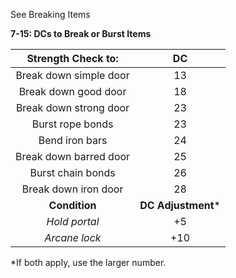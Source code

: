See Breaking Items

**7-15: DCs to Break or Burst Items**

| **Strength Check to:** |       **DC**       |
|:----------------------:|:------------------:|
| Break down simple door |         13         |
|  Break down good door  |         18         |
| Break down strong door |         23         |
|    Burst rope bonds    |         23         |
|     Bend iron bars     |         24         |
| Break down barred door |         25         |
|   Burst chain bonds    |         26         |
|  Break down iron door  |         28         |
|     **Condition**      | **DC Adjustment*** |
|     *Hold portal*      |         +5         |
|     *Arcane lock*      |        +10         | 

*If both apply, use the larger number. 